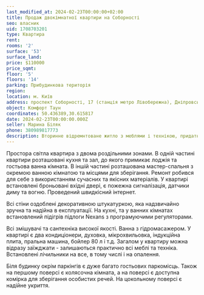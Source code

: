 ```yaml
---
last_modified_at: 2024-02-23T00:00:00+02:00
title: Продаж двокімнатної квартири на Соборності
seo: власник
uid: 1708703201
type: Квартира
rent:
rooms: '2'
surface: '53'
surface_land:
price: $110000
price_sqmt:
floor: '5'
floors: '14'
parking: Прибудинкова територія
region:
location: м. Київ
address: проспект Соборності, 17 (станція метро Лівобережна), Дніпровський район
object: Комфорт Таун
coordinates: 50.436389,30.615817
date: 2024-02-23T00:00:00.000Z
seller: Марина Біляк
phone: 380989817773
description: Вторинне відремнтоване житло з меблями і технікою, придатне і готове для проживання
---
```


Простора світла квартира з двома роздільними зонами. В одній частині квартири розташовані кухня та зал, до якого примикає лоджія та гостьова ванна кімната. В іншій частині розташована мастер-спальня з окремою ванною кімнатою та місцями для зберігання.
Ремонт робився для себе з використанням сучасних та якісних матеріалів. У квартирі встановлені броньовані вхідні двері, є пожежна сигналізація, датчики диму та вогню. Проведений швидкісний інтернет.

Всі стіни оздоблені декоративною штукатуркою, яка надзвичайно зручна та надійна в експлуатації. На кухні, та у ванних кімнатах встановлений підігрів підлоги Nexans з програмуючими регуляторами.

Всі змішувачі та сантехніка високої якості. Ванна з гідромасажером. У квартирі є два кондиціонери, духовка, мікрохвильовка, індукційна плита, пральна машина, бойлер 80 л і т.д. Загалом у квартиру можна відразу заїжджати - залишаються практично всі меблі та техніка. Встановлені лічильники на все, в тому числі і на опалення.

Біля будинку окрім паркінгів є дуже багато гостьових паркомісць. Також на першому поверсі є колясочна кімната, а на поверсі є доступна комірка для зберігання особистих речей. На цокольному поверсі є надійне укриття.

